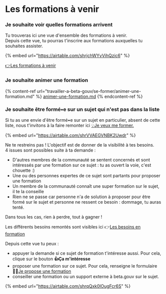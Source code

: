 # Les formations à venir

### Je souhaite voir quelles formations arrivent 

Tu trouveras ici une vue d'ensemble des formations à venir.   
Depuis cette vue, tu pourras t'inscrire aux formations auxquelles tu souhaites assister.  

{% embed url="https://airtable.com/shrjchWYvVihQzic6" %}

[👉Les formations à venir](https://airtable.com/shrjchWYvVihQzic6)

### Je souhaite animer une formation

{% content-ref url="travailler-a-beta-gouv/se-former/animer-une-formation.md" %}
[animer-une-formation.md](travailler-a-beta-gouv/se-former/animer-une-formation.md)
{% endcontent-ref %}


### Je souhaite être formé•e sur un sujet qui n'est pas dans la liste

Si tu as une envie d'être formé•e sur un sujet en particulier, absent de cette liste, nous t'invitons à la faire remonter ici [💡Je veux me former. ](https://airtable.com/shrVVAEGVNBK2Uwdr)

{% embed url="https://airtable.com/shrVVAEGVNBK2Uwdr" %}



Ne te restreins pas ! L'objectif est de donner de la visibilité à tes besoins.   
4 issues sont possibles suite à ta demande : 

* D'autres membres de la communauté se sentent concernés et sont intéressés par une formation sur ce sujet : tu as ouvert la voie, c'est chouette :\) 
* Une ou des personnes expertes de ce sujet sont partants pour proposer une formation
* Un membre de la communauté connaît une super formation sur le sujet, il te la conseille
* Rien ne se passe car personne n'a de solution à proposer pour être formé sur le sujet et personne ne ressent ce besoin : dommage, tu auras tenté. 

Dans tous les cas, rien à perdre, tout à gagner ! 

Les différents besoins remontés sont visibles ici 👉[Les besoins en formation ](https://airtable.com/shrqQxk0lOugFcr6S)

Depuis cette vue tu peux :

* appuyer la demande si ce sujet de formation t'intéresse aussi. Pour cela, clique sur le bouton **👍Ça m'intéresse**
* proposer une formation sur ce sujet. Pour cela, renseigne le formulaire 🧑‍🏫[Je propose une formation](https://airtable.com/shr3sH68gDOjFaLT7)
* conseiller une formation ou un support externe à beta.gouv sur le sujet.  

{% embed url="https://airtable.com/shrqQxk0lOugFcr6S" %}



